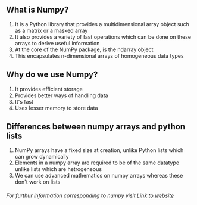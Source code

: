 ## What is Numpy?
1. It is a Python library that provides a multidimensional array object such as a matrix or a masked array
2. It also provides a variety of fast operations which can be done on these arrays to derive useful information
3. At the core of the NumPy package, is the ndarray object
4. This encapsulates n-dimensional arrays of homogeneous data types

## Why do we use Numpy?
1. It provides efficient storage
2. Provides better ways of handling data
3. It's fast
4. Uses lesser memory to store data

## Differences between numpy arrays and python lists
1. NumPy arrays have a fixed size at creation, unlike Python lists which can grow dynamically
2. Elements in a numpy array are required to be of the same datatype unlike lists which are hetrogeneous
3. We can use advanced mathematics on numpy arrays whereas these don't work on lists

<h6>For furthur information corresponding to numpy visit <a href="https://numpy.org/doc/stable/user/index.html#user">Link to website</a></h6>
